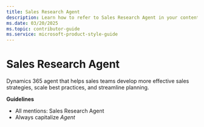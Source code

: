 ```yaml
---
title: Sales Research Agent
description: Learn how to refer to Sales Research Agent in your content.
ms.date: 03/20/2025
ms.topic: contributor-guide
ms.service: microsoft-product-style-guide
---
```



# Sales Research Agent

Dynamics 365 agent that helps sales teams develop more effective sales strategies, scale best practices, and streamline planning.

**Guidelines**

- All mentions: Sales Research Agent
- Always capitalize *Agent*
